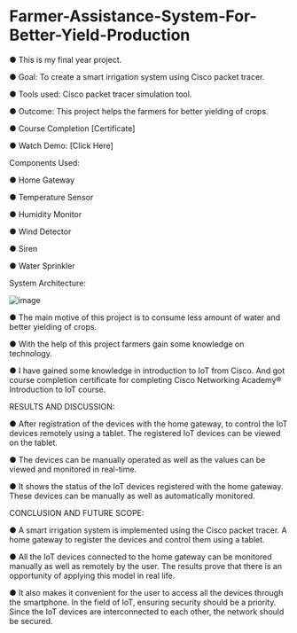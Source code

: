 # Farmer-Assistance-System-For-Better-Yield-Production

● This is my final year project. 

● Goal: To create a smart irrigation system using Cisco packet tracer.

● Tools used: Cisco packet tracer simulation tool.

● Outcome: This project helps the farmers for better yielding of crops.

● Course Completion [Certificate]

● Watch Demo: [Click Here]

  Components Used:
  
  ● Home Gateway
  
  ● Temperature Sensor
  
  ● Humidity Monitor
  
  ● Wind Detector
  
  ● Siren
  
  ● Water Sprinkler
  
  System Architecture:

  ![image](https://github.com/SathishVemala/Farmer-Assistance-System-For-Better-Yield-Production/assets/92301059/82f8a6a9-f1b8-452d-86c5-06e51e8d2465)


● The main motive of this project is to consume less amount of water and better yielding of crops. 

● With the help of this project farmers gain some knowledge on technology.

● I have gained some knowledge in introduction to IoT from Cisco. And got course completion certificate for completing Cisco Networking Academy® Introduction to
IoT course. 

RESULTS AND DISCUSSION:

● After registration of the devices with the home gateway, to control the IoT 
devices remotely using a tablet. The registered IoT devices can be 
viewed on the tablet.

● The devices can be manually operated as well as the values can be 
viewed and monitored in real-time.

● It shows the status of the IoT devices registered with the home gateway. 
These devices can be manually as well as automatically monitored.

CONCLUSION AND FUTURE SCOPE:

● A smart irrigation system is implemented using the Cisco packet 
tracer. A home gateway to register the devices and control them using 
a tablet.

● All the IoT devices connected to the home gateway can be monitored 
manually as well as remotely by the user. The results prove that there 
is an opportunity of applying this model in real life. 

● It also makes it convenient for the user to access all the devices 
through the smartphone. In the field of IoT, ensuring security should be 
a priority. Since the IoT devices are interconnected to each other, the 
network should be secured.

